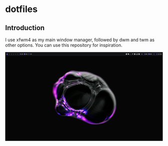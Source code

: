 # dotfiles

## Introduction 
I use xfwm4 as my main window manager, followed by dwm and twm as other options. You can use this repository for inspiration.

![](https://github.com/diws1/dotfiles/blob/main/screenshots/xfwm_1.png)
